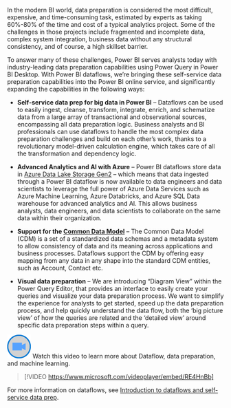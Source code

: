 In the modern BI world, data preparation is considered the most difficult, expensive, and time-consuming task, estimated by experts as taking 60%-80% of the time and cost of a typical analytics project. Some of the challenges in those projects include fragmented and incomplete data, complex system integration, business data without any structural consistency, and of course, a high skillset barrier.

To answer many of these challenges, Power BI serves analysts today with industry-leading data preparation capabilities using Power Query in Power BI Desktop. With Power BI dataflows, we’re bringing these self-service data preparation capabilities into the Power BI online service, and significantly expanding the capabilities in the following ways:

- **Self-service data prep for big data in Power BI** – Dataflows can be used to easily ingest, cleanse, transform, integrate, enrich, and schematize data from a large array of transactional and observational sources, encompassing all data preparation logic. Business analysts and BI professionals can use dataflows to handle the most complex data preparation challenges and build on each other’s work, thanks to a revolutionary model-driven calculation engine, which takes care of all the transformation and dependency logic.

- **Advanced Analytics and AI with Azure** – Power BI dataflows store data in [Azure Data Lake Storage Gen2](/azure/storage/data-lake-storage/introduction) – which means that data ingested through a Power BI dataflow is now available to data engineers and data scientists to leverage the full power of Azure Data Services such as Azure Machine Learning, Azure Databricks, and Azure SQL Data warehouse for advanced analytics and AI. This allows business analysts, data engineers, and data scientists to collaborate on the same data within their organization.

- **Support for the [Common Data Model](https://aka.ms/AA24r2z)** – The Common Data Model (CDM) is a set of a standardized data schemas and a metadata system to allow consistency of data and its meaning across applications and business processes.  Dataflows support the CDM by offering easy mapping from any data in any shape into the standard CDM entities, such as Account, Contact etc.

- **Visual data preparation** – We are introducing “Diagram View” within the Power Query Editor, that provides an interface to easily create your queries and visualize your data preparation process. We want to simplify the experience for analysts to get started, speed up the data preparation process, and help quickly understand the data flow, both the ‘big picture view’ of how the queries are related and the ‘detailed view’ around specific data preparation steps within a query.

![Icon indicating play video](../media/video-icon.png)  Watch this video to learn more about Dataflow, data preparation, and machine learning.

> [!VIDEO https://www.microsoft.com/videoplayer/embed/RE4HnBb]

For more information on dataflows, see [Introduction to dataflows and self-service data prep](/power-bi/transform-model/dataflows/dataflows-introduction-self-service).

